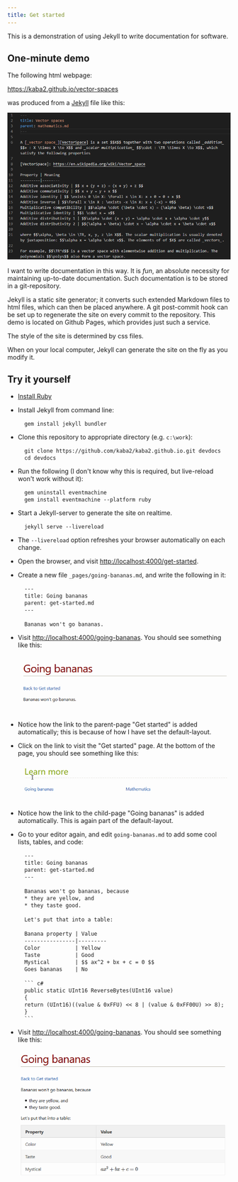 ```yaml
---
title: Get started
---
```


This is a demonstration of using Jekyll to write documentation for software.

## One-minute demo

The following html webpage:

<https://kaba2.github.io/vector-spaces>

was produced from a [Jekyll][Jekyll] file like this:

![](images/vector-space.png)

[Jekyll]: https://jekyllrb.com/

I want to write documentation in this way. It is _fun_, an absolute necessity for maintaining up-to-date documentation. Such documentation is to be stored in a git-repository.

Jekyll is a static site generator; it converts such extended Markdown files to html files, which can then be placed anywhere. A git post-commit hook can be set up to regenerate the site on every commit to the repository. This demo is located on Github Pages, which provides just such a service.

The style of the site is determined by css files.

When on your local computer, Jekyll can generate the site on the fly as you modify it.

## Try it yourself

* [Install Ruby][Ruby]
* Install Jekyll from command line:
    
        gem install jekyll bundler
* Clone this repository to appropriate directory (e.g. `c:\work`):

        git clone https://github.com/kaba2/kaba2.github.io.git devdocs
        cd devdocs
* Run the following (I don't know why this is required, but live-reload won't work without it):

        gem uninstall eventmachine
        gem install eventmachine --platform ruby
* Start a Jekyll-server to generate the site on realtime. 

        jekyll serve --livereload
* The `--livereload` option refreshes your browser automatically on each change.
* Open the browser, and visit <http://localhost:4000/get-started>.
* Create a new file `_pages/going-bananas.md`, and write the following in it:

        ---
        title: Going bananas
        parent: get-started.md    
        ---

        Bananas won't go bananas.

* Visit <http://localhost:4000/going-bananas>. You should see something like this:

    ![](images/bananas1.png)
* Notice how the link to the parent-page "Get started" is added automatically; this is because of how I have set the default-layout.
* Click on the link to visit the "Get started" page. At the bottom of the page, you should see something like this:

    ![](images/bananas2.png)
* Notice how the link to the child-page "Going bananas" is added automatically. This is again part of the default-layout.
* Go to your editor again, and edit `going-bananas.md` to add some cool lists, tables, and code:

        ---
        title: Going bananas
        parent: get-started.md    
        ---

        Bananas won't go bananas, because
        * they are yellow, and
        * they taste good.

        Let's put that into a table:

        Banana property | Value
        ----------------|---------
        Color           | Yellow
        Taste           | Good
        Mystical        | $$ ax^2 + bx + c = 0 $$
        Goes bananas    | No

        ``` c#
        public static UInt16 ReverseBytes(UInt16 value)
        {
        return (UInt16)((value & 0xFFU) << 8 | (value & 0xFF00U) >> 8);
        }
        ```
* Visit <http://localhost:4000/going-bananas>. You should see something like this:

    ![](images/bananas3.png)

[Ruby]: https://rubyinstaller.org/
